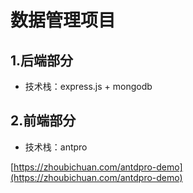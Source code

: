 # 数据管理项目

## 1.后端部分

- 技术栈：express.js + mongodb

## 2.前端部分

- 技术栈：antpro

[https://zhoubichuan.com/antdpro-demo](https://zhoubichuan.com/antdpro-demo)
